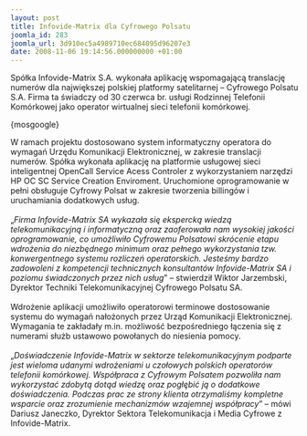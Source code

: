 ```yaml
---
layout: post
title: Infovide-Matrix dla Cyfrowego Polsatu
joomla_id: 283
joomla_url: 3d910ec5a4989710ec684095d96207e3
date: 2008-11-06 19:14:56.000000000 +01:00
---
```

Sp&oacute;łka Infovide-Matrix S.A. wykonała aplikację wspomagającą translację numer&oacute;w dla największej polskiej platformy satelitarnej &ndash; Cyfrowego Polsatu S.A. Firma ta świadczy od 30 czerwca br. usługi Rodzinnej Telefonii Kom&oacute;rkowej jako operator wirtualnej sieci telefonii kom&oacute;rkowej.<p>{mosgoogle}</p><p>W ramach projektu dostosowano system informatyczny operatora do wymagań Urzędu Komunikacji Elektronicznej, w zakresie translacji numer&oacute;w. Sp&oacute;łka wykonała aplikację na platformie usługowej sieci inteligentnej OpenCall Service Acess Controler z wykorzystaniem narzędzi HP OC SC Service Creation Enviroment. Uruchomione oprogramowanie w pełni obsługuje Cyfrowy Polsat w zakresie tworzenia billing&oacute;w i uruchamiania dodatkowych usług. <br /><br />&bdquo;<em>Firma Infovide-Matrix SA wykazała się ekspercką wiedzą telekomunikacyjną i informatyczną oraz zaoferowała nam wysokiej jakości oprogramowanie, co umożliwiło Cyfrowemu Polsatowi skr&oacute;cenie etapu wdrożenia do niezbędnego minimum oraz pełnego wykorzystania tzw. konwergentnego systemu rozliczeń operatorskich. Jesteśmy bardzo zadowoleni z kompetencji technicznych konsultant&oacute;w Infovide-Matrix SA i poziomu świadczonych przez nich usług</em>&rdquo; &ndash; stwierdził Wiktor Jarzembski, Dyrektor Techniki Telekomunikacyjnej Cyfrowego Polsatu SA. <br /><br />Wdrożenie aplikacji umożliwiło operatorowi terminowe dostosowanie systemu do wymagań nałożonych przez Urząd Komunikacji Elektronicznej. Wymagania te zakładały m.in. możliwość bezpośredniego łączenia się z numerami służb ustawowo powołanych do niesienia pomocy.<br /><br />&bdquo;<em>Doświadczenie Infovide-Matrix w sektorze telekomunikacyjnym podparte jest wieloma udanymi wdrożeniami u czołowych polskich operator&oacute;w telefonii kom&oacute;rkowej. Wsp&oacute;łpraca z Cyfrowym Polsatem pozwoliła nam wykorzystać zdobytą dotąd wiedzę oraz pogłębić ją o dodatkowe doświadczenia. Podczas prac ze strony klienta otrzymaliśmy kompletne wsparcie oraz zrozumienie mechanizm&oacute;w wzajemnej wsp&oacute;łpracy</em>&rdquo; &ndash; m&oacute;wi Dariusz Janeczko, Dyrektor Sektora Telekomunikacja i Media Cyfrowe z Infovide-Matrix. </p>
